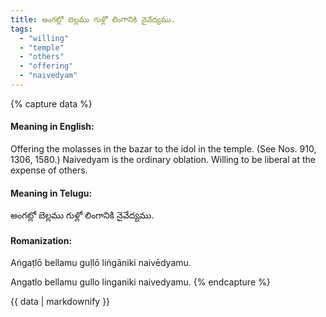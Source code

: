 ```yaml
---
title: అంగట్లో బెల్లము గుళ్లో లింగానికి నైవేద్యము.
tags:
  - "willing"
  - "temple"
  - "others"
  - "offering"
  - "naivedyam"
---
```


{% capture data %}
#### Meaning in English:
Offering the molasses in the bazar to the idol in the temple.
(See Nos. 910, 1306, 1580.)
Naivedyam is the ordinary oblation.
Willing to be liberal at the expense of others.

#### Meaning in Telugu:
అంగట్లో బెల్లము గుళ్లో లింగానికి నైవేద్యము.

#### Romanization:
Aṅgaṭlō bellamu guḷlō liṅgāniki naivēdyamu.

Angatlo bellamu gullo linganiki naivedyamu.
{% endcapture %}

{{ data | markdownify }}

